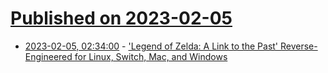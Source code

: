 # [Published on 2023-02-05](index.md)

* [2023-02-05, 02:34:00](https://games.slashdot.org/story/23/02/05/0225219/legend-of-zelda-a-link-to-the-past-reverse-engineered-for-linux-switch-mac-and-windows?utm_source=rss1.0mainlinkanon&utm_medium=feed) - ['Legend of Zelda: A Link to the Past' Reverse-Engineered for Linux, Switch, Mac, and Windows](https://games.slashdot.org/story/23/02/05/0225219/legend-of-zelda-a-link-to-the-past-reverse-engineered-for-linux-switch-mac-and-windows?utm_source=rss1.0mainlinkanon&utm_medium=feed)
